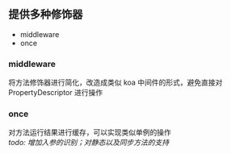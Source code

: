 ## 提供多种修饰器

* middleware
* once

### middleware
将方法修饰器进行简化，改造成类似 koa 中间件的形式，避免直接对 PropertyDescriptor 进行操作

### once
对方法运行结果进行缓存，可以实现类似单例的操作  
_todo: 增加入参的识别；对静态以及同步方法的支持_
